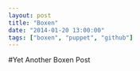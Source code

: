 ```yaml
---
layout: post
title: "Boxen"
date: "2014-01-20 13:00:00"
tags: ["boxen", "puppet", "github"]
---
```


#Yet Another Boxen Post

